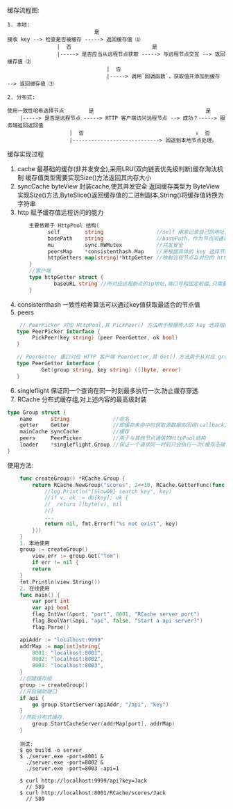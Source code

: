 缓存流程图:
```text
1. 本地:
                            是
接收 key --> 检查是否被缓存 -----> 返回缓存值 ⑴
                |  否                          是
                |-----> 是否应当从远程节点获取 -----> 与远程节点交互 --> 返回缓存值 ⑵
                                |  否
                                |-----> 调用`回调函数`，获取值并添加到缓存 --> 返回缓存值 ⑶

2. 分布式:

使用一致性哈希选择节点        是                                    是
    |-----> 是否是远程节点 -----> HTTP 客户端访问远程节点 --> 成功？-----> 服务端返回返回值
                    |  否                                    ↓  否
                    |----------------------------> 回退到本地节点处理。
```
缓存实现过程
1. cache
       最基础的缓存(非并发安全),采用LRU(双向链表优先级判断)缓存淘汰机制
       缓存值类型需要实现Size()方法返回其内存大小
2. syncCache byteView
       封装cache,使其并发安全
       返回缓存类型为 ByteView 实现Size()方法,ByteSlice()返回缓存值的二进制副本,String()将缓存值转换为字符串 
3. http
       赋予缓存值远程访问的能力
```go
       主要依赖于 HttpPool 结构{
             self        string                 //self 用来记录自己的地址，包括 主机名/ip 和 端口。eg:"http://localhost:9999"
             basePath    string                 //basePath，作为节点间通讯地址的前缀
             mu          sync.RWMutex           //并发安全
             peersMap    *consistenthash.Map    //来根据具体的 key 选择节点。
             httpGetters map[string]*httpGetter //映射远程节点与对应的 httpGetter客户端。每一个远程节点对应一个 httpGetter，因为 httpGetter 与远程节点的地址 baseURL 有关
       }
       //客户端
       type httpGetter struct {
               baseURL string //所对应远程断点的ip地址,端口号和固定前缀,只需要缓存组名和缓存名即可进行通信
       }
```
4. consistenthash
   一致性哈希算法可以通过key值获取最适合的节点值
5. peers
```go
    // PeerPicker 对应 HttpPool,其 PickPeer() 方法用于根据传入的 key 选择相应节点 PeerGetter。
   type PeerPicker interface {
        PickPeer(key string) (peer PeerGetter, ok bool)
   }

   // PeerGetter 接口对应 HTTP 客户端 PeerGetter,其 Get() 方法用于从对应 group 查找缓存值
   type PeerGetter interface {
           Get(group string, key string) ([]byte, error)
   }
```
6. singleflight
   保证同一个查询在同一时刻最多执行一次.防止缓存穿透
7. RCache
   分布式缓存组,对上述内容的最高级封装
```go
type Group struct {
    name      string              //命名
    getter    Getter              //即缓存未命中时获取源数据的回调(callback)
    mainCache syncCache           //缓存
    peers     PeerPicker          //用于与其他节点通信的HttpPool结构
    loader    *singleflight.Group //保证一个请求同一时刻只会执行一次(缓存击破)
}
```

使用方法:
```go
    func createGroup() *RCache.Group {
        return RCache.NewGroup("scores", 2<<10, RCache.GetterFunc(func(key string) ([]byte, error) {
            //log.Println("[SlowDB] search key", key)
            //if v, ok := db[key]; ok {
            //	return []byte(v), nil
            //}
            ...
            return nil, fmt.Errorf("%s not exist", key)
        }))
    }
    1. 本地使用
    group := createGroup()
        view,err := group.Get("Tom")
        if err != nil {
        return
    }
    fmt.Println(view.String())
    2. 在线使用
    func main() {
        var port int
        var api bool
        flag.IntVar(&port, "port", 8001, "RCache server port")
        flag.BoolVar(&api, "api", false, "Start a api server?")
        flag.Parse()

    apiAddr := "localhost:9999"
    addrMap := map[int]string{
        8001: "localhost:8001",
        8002: "localhost:8002",
        8003: "localhost:8003",
    }
    //创建缓存组
    group := createGroup()
    //开启辅助端口
    if api {
        go group.StartServer(apiAddr, "/api", "key")
    }
    //开启分布式缓存
        group.StartCacheServer(addrMap[port], addrMap)
    }
```
        测试:
        $ go build -o server
        $ ./server.exe -port=8001 &
          ./server.exe -port=8002 &
          ./server.exe -port=8003 -api=1

        $ curl http://localhost:9999/api?key=Jack
          // 589
        $ curl http://localhost:8001/RCache/scores/Jack
          // 589
